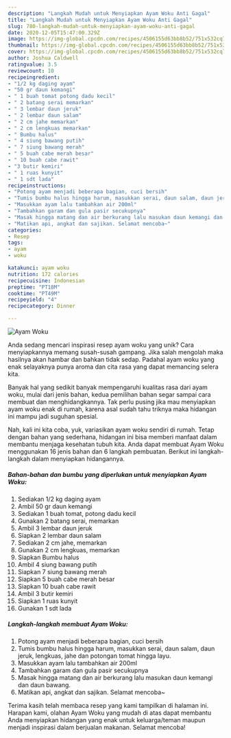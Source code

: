 ```yaml
---
description: "Langkah Mudah untuk Menyiapkan Ayam Woku Anti Gagal"
title: "Langkah Mudah untuk Menyiapkan Ayam Woku Anti Gagal"
slug: 780-langkah-mudah-untuk-menyiapkan-ayam-woku-anti-gagal
date: 2020-12-05T15:47:00.329Z
image: https://img-global.cpcdn.com/recipes/4506155d63bb8b52/751x532cq70/ayam-woku-foto-resep-utama.jpg
thumbnail: https://img-global.cpcdn.com/recipes/4506155d63bb8b52/751x532cq70/ayam-woku-foto-resep-utama.jpg
cover: https://img-global.cpcdn.com/recipes/4506155d63bb8b52/751x532cq70/ayam-woku-foto-resep-utama.jpg
author: Joshua Caldwell
ratingvalue: 3.5
reviewcount: 10
recipeingredient:
- "1/2 kg daging ayam"
- "50 gr daun kemangi"
- " 1 buah tomat potong dadu kecil"
- " 2 batang serai memarkan"
- " 3 lembar daun jeruk"
- " 2 lembar daun salam"
- " 2 cm jahe memarkan"
- " 2 cm lengkuas memarkan"
- " Bumbu halus"
- " 4 siung bawang putih"
- " 7 siung bawang merah"
- " 5 buah cabe merah besar"
- " 10 buah cabe rawit"
- "3 butir kemiri"
- " 1 ruas kunyit"
- " 1 sdt lada"
recipeinstructions:
- "Potong ayam menjadi beberapa bagian, cuci bersih"
- "Tumis bumbu halus hingga harum, masukkan serai, daun salam, daun jeruk, lengkuas, jahe dan potongan tomat hingga layu."
- "Masukkan ayam lalu tambahkan air 200ml"
- "Tambahkan garam dan gula pasir secukupnya"
- "Masak hingga matang dan air berkurang lalu masukan daun kemangi dan daun bawang."
- "Matikan api, angkat dan sajikan. Selamat mencoba~"
categories:
- Resep
tags:
- ayam
- woku

katakunci: ayam woku 
nutrition: 172 calories
recipecuisine: Indonesian
preptime: "PT18M"
cooktime: "PT49M"
recipeyield: "4"
recipecategory: Dinner

---
```



![Ayam Woku](https://img-global.cpcdn.com/recipes/4506155d63bb8b52/751x532cq70/ayam-woku-foto-resep-utama.jpg)

Anda sedang mencari inspirasi resep ayam woku yang unik? Cara menyiapkannya memang susah-susah gampang. Jika salah mengolah maka hasilnya akan hambar dan bahkan tidak sedap. Padahal ayam woku yang enak selayaknya punya aroma dan cita rasa yang dapat memancing selera kita.



Banyak hal yang sedikit banyak mempengaruhi kualitas rasa dari ayam woku, mulai dari jenis bahan, kedua pemilihan bahan segar sampai cara membuat dan menghidangkannya. Tak perlu pusing jika mau menyiapkan ayam woku enak di rumah, karena asal sudah tahu triknya maka hidangan ini mampu jadi suguhan spesial.


Nah, kali ini kita coba, yuk, variasikan ayam woku sendiri di rumah. Tetap dengan bahan yang sederhana, hidangan ini bisa memberi manfaat dalam membantu menjaga kesehatan tubuh kita. Anda dapat membuat Ayam Woku menggunakan 16 jenis bahan dan 6 langkah pembuatan. Berikut ini langkah-langkah dalam menyiapkan hidangannya.

<!--inarticleads1-->

##### Bahan-bahan dan bumbu yang diperlukan untuk menyiapkan Ayam Woku:

1. Sediakan 1/2 kg daging ayam
1. Ambil 50 gr daun kemangi
1. Sediakan  1 buah tomat, potong dadu kecil
1. Gunakan  2 batang serai, memarkan
1. Ambil  3 lembar daun jeruk
1. Siapkan  2 lembar daun salam
1. Sediakan  2 cm jahe, memarkan
1. Gunakan  2 cm lengkuas, memarkan
1. Siapkan  Bumbu halus
1. Ambil  4 siung bawang putih
1. Siapkan  7 siung bawang merah
1. Siapkan  5 buah cabe merah besar
1. Siapkan  10 buah cabe rawit
1. Ambil 3 butir kemiri
1. Siapkan  1 ruas kunyit
1. Gunakan  1 sdt lada




<!--inarticleads2-->

##### Langkah-langkah membuat Ayam Woku:

1. Potong ayam menjadi beberapa bagian, cuci bersih
1. Tumis bumbu halus hingga harum, masukkan serai, daun salam, daun jeruk, lengkuas, jahe dan potongan tomat hingga layu.
1. Masukkan ayam lalu tambahkan air 200ml
1. Tambahkan garam dan gula pasir secukupnya
1. Masak hingga matang dan air berkurang lalu masukan daun kemangi dan daun bawang.
1. Matikan api, angkat dan sajikan. Selamat mencoba~




Terima kasih telah membaca resep yang kami tampilkan di halaman ini. Harapan kami, olahan Ayam Woku yang mudah di atas dapat membantu Anda menyiapkan hidangan yang enak untuk keluarga/teman maupun menjadi inspirasi dalam berjualan makanan. Selamat mencoba!
